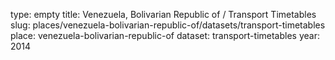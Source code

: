 type: empty
title: Venezuela, Bolivarian Republic of / Transport Timetables
slug: places/venezuela-bolivarian-republic-of/datasets/transport-timetables
place: venezuela-bolivarian-republic-of
dataset: transport-timetables
year: 2014
